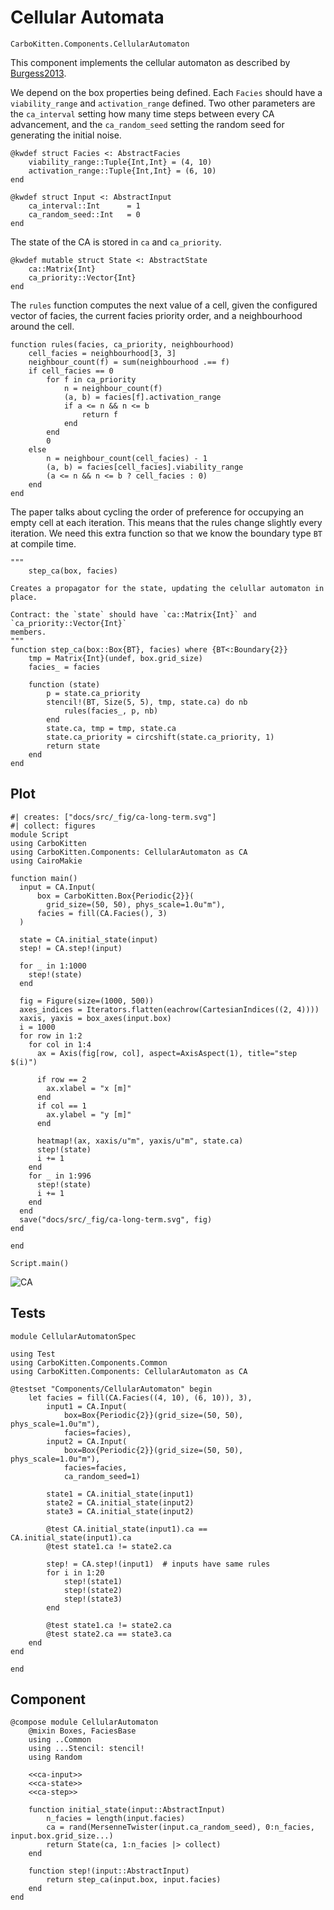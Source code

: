 # Cellular Automata

```component-dag
CarboKitten.Components.CellularAutomaton
```

This component implements the cellular automaton as described by [Burgess2013](@cite). 

We depend on the box properties being defined. Each `Facies` should have a `viability_range` and `activation_range` defined. Two other parameters are the `ca_interval` setting how many time steps between every CA advancement, and the `ca_random_seed` setting the random seed for generating the initial noise.

``` {.julia #ca-input}
@kwdef struct Facies <: AbstractFacies
    viability_range::Tuple{Int,Int} = (4, 10)
    activation_range::Tuple{Int,Int} = (6, 10)
end

@kwdef struct Input <: AbstractInput
    ca_interval::Int      = 1
    ca_random_seed::Int   = 0
end
```

The state of the CA is stored in `ca` and `ca_priority`.

``` {.julia #ca-state}
@kwdef mutable struct State <: AbstractState
    ca::Matrix{Int}
    ca_priority::Vector{Int}
end
```

The `rules` function computes the next value of a cell, given the configured vector of facies, the current facies priority order, and a neighbourhood around the cell.

``` {.julia #ca-step}
function rules(facies, ca_priority, neighbourhood)
    cell_facies = neighbourhood[3, 3]
    neighbour_count(f) = sum(neighbourhood .== f)
    if cell_facies == 0
        for f in ca_priority
            n = neighbour_count(f)
            (a, b) = facies[f].activation_range
            if a <= n && n <= b
                return f
            end
        end
        0
    else
        n = neighbour_count(cell_facies) - 1
        (a, b) = facies[cell_facies].viability_range
        (a <= n && n <= b ? cell_facies : 0)
    end
end
```

The paper talks about cycling the order of preference for occupying an empty cell at each iteration. This means that the rules change slightly every iteration. We need this extra function so that we know the boundary type `BT` at compile time.

``` {.julia #ca-step}
"""
    step_ca(box, facies)

Creates a propagator for the state, updating the celullar automaton in place.

Contract: the `state` should have `ca::Matrix{Int}` and `ca_priority::Vector{Int}`
members.
"""
function step_ca(box::Box{BT}, facies) where {BT<:Boundary{2}}
    tmp = Matrix{Int}(undef, box.grid_size)
    facies_ = facies

    function (state)
        p = state.ca_priority
        stencil!(BT, Size(5, 5), tmp, state.ca) do nb
            rules(facies_, p, nb)
        end
        state.ca, tmp = tmp, state.ca
        state.ca_priority = circshift(state.ca_priority, 1)
        return state
    end
end
```

## Plot

``` {.julia .task file=examples/ca/burgess-2013.jl}
#| creates: ["docs/src/_fig/ca-long-term.svg"]
#| collect: figures
module Script
using CarboKitten
using CarboKitten.Components: CellularAutomaton as CA
using CairoMakie

function main()
  input = CA.Input(
      box = CarboKitten.Box{Periodic{2}}(
        grid_size=(50, 50), phys_scale=1.0u"m"),
      facies = fill(CA.Facies(), 3)
  )

  state = CA.initial_state(input)
  step! = CA.step!(input)

  for _ in 1:1000
    step!(state)
  end

  fig = Figure(size=(1000, 500))
  axes_indices = Iterators.flatten(eachrow(CartesianIndices((2, 4))))
  xaxis, yaxis = box_axes(input.box)
  i = 1000
  for row in 1:2
    for col in 1:4
      ax = Axis(fig[row, col], aspect=AxisAspect(1), title="step $(i)")

      if row == 2
        ax.xlabel = "x [m]"
      end
      if col == 1
        ax.ylabel = "y [m]"
      end

      heatmap!(ax, xaxis/u"m", yaxis/u"m", state.ca)
      step!(state)
      i += 1
    end
    for _ in 1:996
      step!(state)
      i += 1
    end
  end
  save("docs/src/_fig/ca-long-term.svg", fig)
end

end

Script.main()
```

![CA](../fig/ca-long-term.svg)


## Tests

``` {.julia file=test/Components/CellularAutomatonSpec.jl}
module CellularAutomatonSpec

using Test
using CarboKitten.Components.Common
using CarboKitten.Components: CellularAutomaton as CA

@testset "Components/CellularAutomaton" begin
    let facies = fill(CA.Facies((4, 10), (6, 10)), 3),
        input1 = CA.Input(
            box=Box{Periodic{2}}(grid_size=(50, 50), phys_scale=1.0u"m"),
            facies=facies),
        input2 = CA.Input(
            box=Box{Periodic{2}}(grid_size=(50, 50), phys_scale=1.0u"m"),
            facies=facies,
            ca_random_seed=1)

        state1 = CA.initial_state(input1)
        state2 = CA.initial_state(input2)
        state3 = CA.initial_state(input2)

        @test CA.initial_state(input1).ca == CA.initial_state(input1).ca
        @test state1.ca != state2.ca

        step! = CA.step!(input1)  # inputs have same rules
        for i in 1:20
            step!(state1)
            step!(state2)
            step!(state3)
        end

        @test state1.ca != state2.ca
        @test state2.ca == state3.ca
    end
end

end
```

## Component

``` {.julia file=src/Components/CellularAutomaton.jl}
@compose module CellularAutomaton
    @mixin Boxes, FaciesBase
    using ..Common
    using ...Stencil: stencil!
    using Random

    <<ca-input>>
    <<ca-state>>
    <<ca-step>>

    function initial_state(input::AbstractInput)
        n_facies = length(input.facies)
        ca = rand(MersenneTwister(input.ca_random_seed), 0:n_facies, input.box.grid_size...)
        return State(ca, 1:n_facies |> collect)
    end

    function step!(input::AbstractInput)
        return step_ca(input.box, input.facies)
    end
end
```
